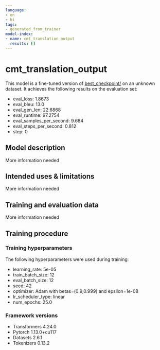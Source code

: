 ```yaml
---
language:
- en
- hi
tags:
- generated_from_trainer
model-index:
- name: cmt_translation_output
  results: []
---
```


<!-- This model card has been generated automatically according to the information the Trainer had access to. You
should probably proofread and complete it, then remove this comment. -->

# cmt_translation_output

This model is a fine-tuned version of [best_checkpoint/](https://huggingface.co/best_checkpoint/) on an unknown dataset.
It achieves the following results on the evaluation set:
- eval_loss: 1.8673
- eval_bleu: 13.0
- eval_gen_len: 22.6868
- eval_runtime: 97.2754
- eval_samples_per_second: 9.684
- eval_steps_per_second: 0.812
- step: 0

## Model description

More information needed

## Intended uses & limitations

More information needed

## Training and evaluation data

More information needed

## Training procedure

### Training hyperparameters

The following hyperparameters were used during training:
- learning_rate: 5e-05
- train_batch_size: 12
- eval_batch_size: 12
- seed: 42
- optimizer: Adam with betas=(0.9,0.999) and epsilon=1e-08
- lr_scheduler_type: linear
- num_epochs: 25.0

### Framework versions

- Transformers 4.24.0
- Pytorch 1.13.0+cu117
- Datasets 2.6.1
- Tokenizers 0.13.2

